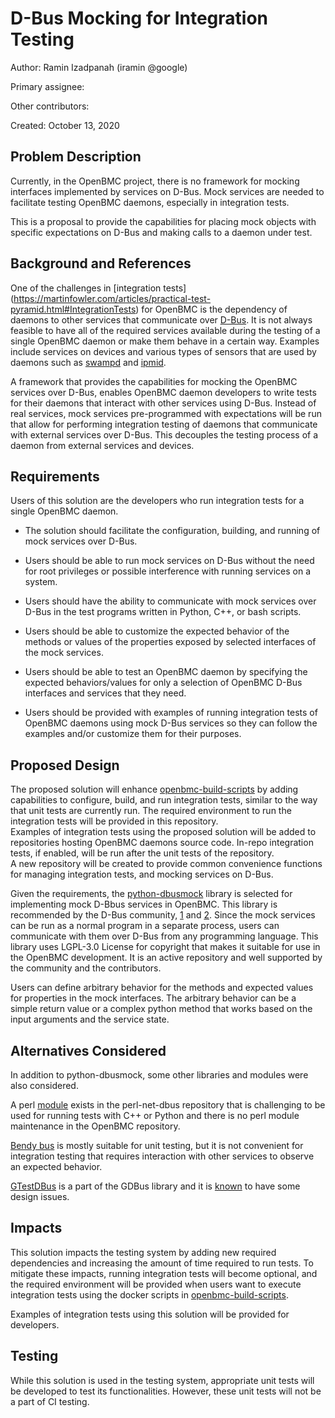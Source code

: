 
# D-Bus Mocking for Integration Testing

Author:
  Ramin Izadpanah (iramin @google)

Primary assignee:

Other contributors:

Created:
 October 13, 2020

## Problem Description
Currently, in the OpenBMC project, there is no framework for mocking interfaces
implemented by services on D-Bus. Mock services are needed to facilitate testing
OpenBMC daemons, especially in integration tests.

This is a proposal to provide the capabilities for placing mock objects with
specific expectations on D-Bus and making calls to a daemon under test.

## Background and References
One of the challenges in [integration tests]
(https://martinfowler.com/articles/practical-test-pyramid.html#IntegrationTests)
for OpenBMC is the dependency of daemons to other services that communicate over
[D-Bus](https://www.freedesktop.org/wiki/Software/dbus/). It is not always 
feasible to have all of the required services available during the testing of a
single OpenBMC daemon or make them behave in a certain way. Examples include
services on devices and various types of sensors that are used by daemons
such as [swampd](https://github.com/openbmc/phosphor-pid-control) and
[ipmid](https://github.com/openbmc/phosphor-host-ipmid).

A framework that provides the capabilities for mocking the OpenBMC services over
D-Bus, enables OpenBMC daemon developers to write tests for their daemons that
interact with other services using D-Bus.
Instead of real services, mock services pre-programmed with expectations will be
run that allow for performing integration testing of daemons that communicate
with external services over D-Bus. This decouples the testing process of a
daemon from external services and devices.

## Requirements
Users of this solution are the developers who run integration tests for a single
OpenBMC daemon.

* The solution should facilitate the configuration, building, and running of
mock services over D-Bus.

* Users should be able to run mock services on D-Bus without the need for root
privileges or possible interference with running services on a system.

* Users should have the ability to communicate with mock services over D-Bus in
the test programs written in Python, C++, or bash scripts.

* Users should be able to customize the expected behavior of the methods or
values of the properties exposed by selected interfaces of the mock services.

* Users should be able to test an OpenBMC daemon by specifying the expected
behaviors/values for only a selection of OpenBMC D-Bus interfaces and services
that they need.

* Users should be provided with examples of running integration tests of OpenBMC
daemons using mock D-Bus services so they can follow the examples and/or
customize them for their purposes.

## Proposed Design
The proposed solution will enhance
[openbmc-build-scripts](https://github.com/openbmc/openbmc-build-scripts)
by adding capabilities to configure, build, and run integration tests,
similar to the way that unit tests are currently run. The required environment
to run the integration tests will be provided in this repository.  
Examples of integration tests using the proposed solution will be added to
repositories hosting OpenBMC daemons source code. In-repo integration tests,
if enabled, will be run after the unit tests of the repository.  
A new repository will be created to provide common convenience functions for
managing integration tests, and mocking services on D-Bus.

Given the requirements,
the [python-dbusmock](https://github.com/martinpitt/python-dbusmock) library is
selected for implementing mock D-Bbus services in OpenBMC. This library is
recommended by the D-Bus community,
[1](https://lists.freedesktop.org/archives/dbus/2018-February/017412.html)
and [2](https://lists.freedesktop.org/archives/dbus/2018-February/017413.html).
Since the mock services can be run as a normal program in a separate process,
users can communicate with them over D-Bus from any programming language.
This library uses LGPL-3.0 License for copyright that makes it suitable for use
in the OpenBMC development. It is an active repository and well supported by
the community and the contributors.

Users can define arbitrary behavior for the methods and expected values for
properties in the mock interfaces. The arbitrary behavior can be a
simple return value or a complex python method that works based on the input
arguments and the service state.



## Alternatives Considered
In addition to python-dbusmock, some other libraries and modules were also
considered.

A perl
[module](https://gitlab.com/berrange/perl-net-dbus/-/blob/master/lib/Net/DBus/Test/MockObject.pm)
exists in the perl-net-dbus repository that is challenging to be used for
running tests with C++ or Python and there is no
perl module maintenance in the OpenBMC repository.

[Bendy bus](https://github.com/pwithnall/bendy-bus) is mostly suitable for unit
testing, but it is not convenient for integration testing that requires
interaction with other services to observe an expected behavior.

[GTestDBus](https://developer.gnome.org/gio/stable/GTestDBus.html) is a part of
the GDBus library and it is
[known](https://lists.freedesktop.org/archives/dbus/2018-February/017413.html)
to have some design issues.

## Impacts

This solution impacts the testing system by adding new required dependencies and
increasing the amount of time required to run tests. To mitigate these impacts,
running integration tests will become optional, and the required environment
will be provided when users want to execute integration tests using the docker
scripts in
[openbmc-build-scripts](https://github.com/openbmc/openbmc-build-scripts).

Examples of integration tests using this solution will be provided for
developers.

## Testing

While this solution is used in the testing system, appropriate unit tests will
be developed to test its functionalities.
However, these unit tests will not be a part of CI testing.